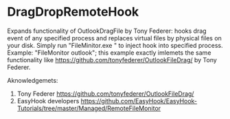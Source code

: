 # DragDropRemoteHook
Expands functionality of OutlookDragFile by Tony Federer: hooks drag event of any specified process and replaces virtual files by physical files on your disk.
Simply run "FileMinitor.exe <ProcessFriendlyName>" to inject hook into specified process.
Example: "FileMonitor outlook"; this example exactly imlemets the same functionality like https://github.com/tonyfederer/OutlookFileDrag/ by Tony Federer.

Aknowledgemets:

1) Tony Federer https://github.com/tonyfederer/OutlookFileDrag/
2) EasyHook developers https://github.com/EasyHook/EasyHook-Tutorials/tree/master/Managed/RemoteFileMonitor
